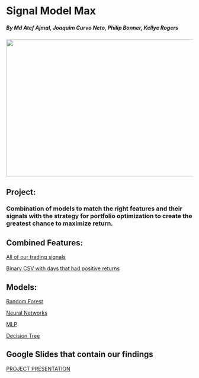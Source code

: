 # Signal Model Max
##### By Md Atef Ajmal, Joaquim Curvo Neto, Philip Bonner, Kellye Rogers

<p align="center">
<img src="https://user-images.githubusercontent.com/62320593/96394137-432dc280-118f-11eb-80e1-32cc104453f2.gif" width="650" height="370"/>
</p>

## Project: ##
### Combination of models to match the right features and their signals with the strategy for portfolio optimization to create the greatest chance to maximize return. ###

## Combined Features:

[All of our trading signals](https://github.com/atefajmal27/Signal_Model_Max/blob/main/updated_joined_df.csv)

[Binary CSV with days that had positive returns](https://github.com/atefajmal27/Signal_Model_Max/blob/main/Y_data.csv)



## Models: 
[Random Forest](https://github.com/atefajmal27/Signal_Model_Max/blob/main/project2-random_forest.ipynb)

[Neural Networks](https://github.com/atefajmal27/Signal_Model_Max/blob/main/neural_networks_model.ipynb)

[MLP](https://github.com/atefajmal27/Signal_Model_Max/blob/main/MLP_Classifier.ipynb)

[Decision Tree](https://github.com/atefajmal27/Signal_Model_Max/blob/main/Decisiontree.ipynb)


## Google Slides that contain our findings
[PROJECT PRESENTATION](https://docs.google.com/presentation/d/1-wLxRTxpiBfXCzrqwb5FHxYnd9_RV8iUgp1WJgh6TBg/edit?usp=sharing)

